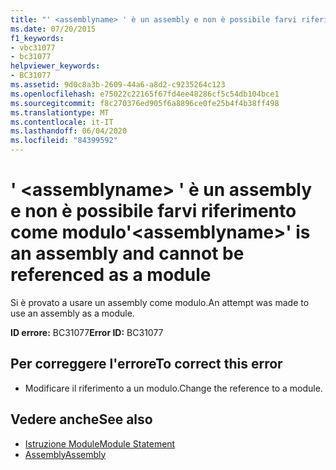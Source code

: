 ```yaml
---
title: "' <assemblyname> ' è un assembly e non è possibile farvi riferimento come modulo"
ms.date: 07/20/2015
f1_keywords:
- vbc31077
- bc31077
helpviewer_keywords:
- BC31077
ms.assetid: 9d0c8a3b-2609-44a6-a8d2-c9235264c123
ms.openlocfilehash: e75022c22165f67fd4ee48286cf5c54db104bce1
ms.sourcegitcommit: f8c270376ed905f6a8896ce0fe25b4f4b38ff498
ms.translationtype: MT
ms.contentlocale: it-IT
ms.lasthandoff: 06/04/2020
ms.locfileid: "84399592"
---
```

# <a name="assemblyname-is-an-assembly-and-cannot-be-referenced-as-a-module"></a><span data-ttu-id="3fdb9-102">' \<assemblyname> ' è un assembly e non è possibile farvi riferimento come modulo</span><span class="sxs-lookup"><span data-stu-id="3fdb9-102">'\<assemblyname>' is an assembly and cannot be referenced as a module</span></span>
<span data-ttu-id="3fdb9-103">Si è provato a usare un assembly come modulo.</span><span class="sxs-lookup"><span data-stu-id="3fdb9-103">An attempt was made to use an assembly as a module.</span></span>  
  
 <span data-ttu-id="3fdb9-104">**ID errore:** BC31077</span><span class="sxs-lookup"><span data-stu-id="3fdb9-104">**Error ID:** BC31077</span></span>  
  
## <a name="to-correct-this-error"></a><span data-ttu-id="3fdb9-105">Per correggere l'errore</span><span class="sxs-lookup"><span data-stu-id="3fdb9-105">To correct this error</span></span>  
  
- <span data-ttu-id="3fdb9-106">Modificare il riferimento a un modulo.</span><span class="sxs-lookup"><span data-stu-id="3fdb9-106">Change the reference to a module.</span></span>  
  
## <a name="see-also"></a><span data-ttu-id="3fdb9-107">Vedere anche</span><span class="sxs-lookup"><span data-stu-id="3fdb9-107">See also</span></span>

- [<span data-ttu-id="3fdb9-108">Istruzione Module</span><span class="sxs-lookup"><span data-stu-id="3fdb9-108">Module Statement</span></span>](../language-reference/statements/module-statement.md)
- [<span data-ttu-id="3fdb9-109">Assembly</span><span class="sxs-lookup"><span data-stu-id="3fdb9-109">Assembly</span></span>](../language-reference/modifiers/assembly.md)
